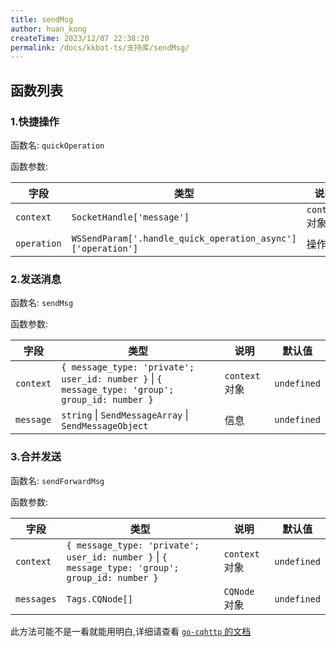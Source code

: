 ```yaml
---
title: sendMsg
author: huan_kong
createTime: 2023/12/07 22:38:20
permalink: /docs/kkbot-ts/支持库/sendMsg/
---
```


## 函数列表

### 1.快捷操作

函数名: `quickOperation`

函数参数:

| 字段        | 类型                                                        | 说明           | 默认值      |
| ----------- | ----------------------------------------------------------- | -------------- | ----------- |
| `context`   | `SocketHandle['message']`                                   | `context` 对象 | `undefined` |
| `operation` | `WSSendParam['.handle_quick_operation_async']['operation']` | 操作           | `undefined` |

### 2.发送消息

函数名: `sendMsg`

函数参数:

| 字段      | 类型                                                                                            | 说明           | 默认值      |
| --------- | ----------------------------------------------------------------------------------------------- | -------------- | ----------- |
| `context` | `{ message_type: 'private'; user_id: number }` \| `{ message_type: 'group'; group_id: number }` | `context` 对象 | `undefined` |
| `message` | `string` \| `SendMessageArray` \| `SendMessageObject`                                           | 信息           | `undefined` |

### 3.合并发送

函数名: `sendForwardMsg`

函数参数:

| 字段       | 类型                                                                                            | 说明           | 默认值      |
| ---------- | ----------------------------------------------------------------------------------------------- | -------------- | ----------- |
| `context`  | `{ message_type: 'private'; user_id: number }` \| `{ message_type: 'group'; group_id: number }` | `context` 对象 | `undefined` |
| `messages` | `Tags.CQNode[]`                                                                                 | `CQNode` 对象  | `undefined` |

此方法可能不是一看就能用明白,详细请查看 [`go-cqhttp` 的文档](https://docs.go-cqhttp.org/cqcode/#合并转发)
